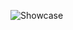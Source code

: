 
![Showcase](https://user-images.githubusercontent.com/11826440/165102483-711d8cbc-482c-49f4-9471-8965c79ec905.png)
